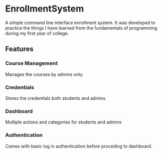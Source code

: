 # EnrollmentSystem
A simple command line interface enrollment system. It was developed to practice the things I have learned from the fundamentals of programming during my first year of college.

## Features

### Course Management
Manages the courses by admins only.

### Credentials
Stores the credentials both students and admins.

### Dashboard
Multiple actions and categories for students and admins

### Authentication
Comes with basic log in authentication before proceding to dashboard.
